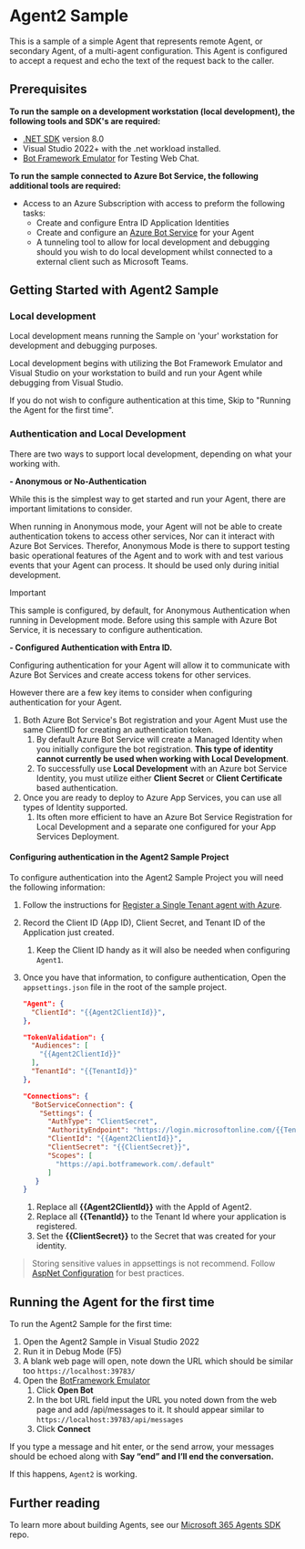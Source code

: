 ﻿# Agent2 Sample

This is a sample of a simple Agent that represents remote Agent, or secondary Agent, of a multi-agent configuration.  This Agent is configured to accept a request and echo the text of the request back to the caller.

## Prerequisites

**To run the sample on a development workstation (local development), the following tools and SDK's are required:**

- [.NET SDK](https://dotnet.microsoft.com/download) version 8.0
- Visual Studio 2022+ with the .net workload installed.
- [Bot Framework Emulator](https://github.com/Microsoft/BotFramework-Emulator/releases) for Testing Web Chat.

**To run the sample connected to Azure Bot Service, the following additional tools are required:**

- Access to an Azure Subscription with access to preform the following tasks:
    - Create and configure Entra ID Application Identities
    - Create and configure an [Azure Bot Service](https://aka.ms/AgentsSDK-CreateBot) for your Agent
    - A tunneling tool to allow for local development and debugging should you wish to do local development whilst connected to a external client such as Microsoft Teams.

## Getting Started with Agent2 Sample

### Local development

Local development means running the Sample on 'your' workstation for development and debugging purposes.

Local development begins with utilizing the Bot Framework Emulator and Visual Studio on your workstation to build and run your Agent while debugging from Visual Studio.

If you do not wish to configure authentication at this time, Skip to "Running the Agent for the first time".

### Authentication and Local Development

There are two ways to support local development, depending on what your working with.

**- Anonymous or No-Authentication**

While this is the simplest way to get started and run your Agent, there are important limitations to consider.

When running in Anonymous mode, your Agent will not be able to create authentication tokens to access other services, Nor can it interact with Azure Bot Services. Therefor, Anonymous Mode is there to support testing basic operational features of the Agent and to work with and test various events that your Agent can process. It should be used only during initial development.

> [!IMPORTANT]
> This sample is configured, by default, for Anonymous Authentication when running in Development mode. Before using this sample with Azure Bot Service, it is necessary to configure authentication.

**- Configured Authentication with Entra ID.**

Configuring authentication for your Agent will allow it to communicate with Azure Bot Services and create access tokens for other services.

However there are a few key items to consider when configuring authentication for your Agent.

1. Both Azure Bot Service's Bot registration and your Agent Must use the same ClientID for creating an authentication token.
    1. By default Azure Bot Service will create a Managed Identity when you initially configure the bot registration.  **This type of identity cannot currently be used when working with Local Development**.
    1. To successfully use **Local Development** with an Azure bot Service Identity, you must utilize either **Client Secret** or **Client Certificate** based authentication.
1. Once you are ready to deploy to Azure App Services, you can use all types of Identity supported.
    1. Its often more efficient to have an Azure Bot Service Registration for Local Development and a separate one configured for your App Services Deployment.

#### Configuring authentication in the Agent2 Sample Project

To configure authentication into the Agent2 Sample Project you will need the following information:

1. Follow the instructions for [Register a Single Tenant agent with Azure](https://aka.ms/AgentsSDK-CreateBot).
1. Record the Client ID (App ID), Client Secret, and Tenant ID of the Application just created. 
   1. Keep the Client ID handy as it will also be needed when configuring `Agent1`.

1. Once you have that information, to configure authentication, Open the `appsettings.json` file in the root of the sample project.

   ```json
   "Agent": {
     "ClientId": "{{Agent2ClientId}}",
   },

   "TokenValidation": {
     "Audiences": [
       "{{Agent2ClientId}}"
     ],
     "TenantId": "{{TenantId}}"
   },

   "Connections": {
     "BotServiceConnection": {
       "Settings": {
         "AuthType": "ClientSecret", 
         "AuthorityEndpoint": "https://login.microsoftonline.com/{{TenantId}}",
         "ClientId": "{{Agent2ClientId}}",
         "ClientSecret": "{{ClientSecret}}", 
         "Scopes": [
           "https://api.botframework.com/.default"
         ]
      }
   }
   ```
    
   1. Replace all **{{Agent2ClientId}}** with the AppId of Agent2.
   1. Replace all **{{TenantId}}** to the Tenant Id where your application is registered.
   1. Set the **{{ClientSecret}}** to the Secret that was created for your identity.

> Storing sensitive values in appsettings is not recommend.  Follow [AspNet Configuration](https://learn.microsoft.com/en-us/aspnet/core/fundamentals/configuration/?view=aspnetcore-9.0) for best practices.

## Running the Agent for the first time

To run the Agent2 Sample for the first time:

1. Open the Agent2 Sample in Visual Studio 2022
1. Run it in Debug Mode (F5)
1. A blank web page will open, note down the URL which should be similar too `https://localhost:39783/`
1. Open the [BotFramework Emulator](https://github.com/Microsoft/BotFramework-Emulator/releases)
    1. Click **Open Bot**
    1. In the bot URL field input the URL you noted down from the web page and add /api/messages to it. It should appear similar to `https://localhost:39783/api/messages`
    1. Click **Connect**

If you type a message and hit enter, or the send arrow, your messages should be echoed along with **Say “end” and I’ll end the conversation.**

If this happens, `Agent2` is working.

## Further reading
To learn more about building Agents, see our [Microsoft 365 Agents SDK](https://github.com/microsoft/agents) repo.